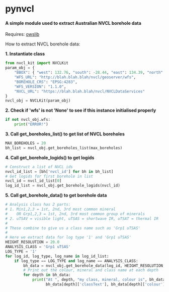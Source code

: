# pynvcl

#### A simple module used to extract Australian NVCL borehole data

Requires:  [owslib](https://github.com/geopython/OWSLib)

How to extract NVCL borehole data:

**1. Instantiate class**

```python
from nvcl_kit import NVCLKit
param_obj = {
    "BBOX": { "west": 132.76, "south": -28.44, "east": 134.39, "north": -26.87 },
    "WFS_URL": "http://blah.blah.blah/nvcl/geoserver/wfs",
    "BOREHOLE_CRS": "EPSG:4283",
    "WFS_VERSION": "1.1.0",
    "NVCL_URL": "https://blah.blah.blah/nvcl/NVCLDataServices"
}
nvcl_obj = NVCLKit(param_obj)
```

**2. Check if 'wfs' is not 'None' to see if this instance initialised properly**

```python
if not nvcl_obj.wfs:
    print("ERROR!")
```

**3. Call get_boreholes_list() to get list of NVCL boreholes**

```python
MAX_BOREHOLES = 20
bh_list = nvcl_obj.get_boreholes_list(max_boreholes)
```

**4. Call get_borehole_logids() to get logids**

```python
# Construct a list of NVCL ids
nvcl_id_list = [bh['nvcl_id'] for bh in bh_list]
# Get logids for first borehole in list
nvcl_id = nvcl_id_list[0]
log_id_list = nvcl_obj.get_borehole_logids(nvcl_id)
```

**5. Call get_borehole_data() to get borehole data**

```python
# Analysis class has 2 parts:
# 1. Min1,2,3 = 1st, 2nd, 3rd most common mineral
#    OR Grp1,2,3 = 1st, 2nd, 3rd most common group of minerals
# 2. uTSAV = visible light, uTSAS = shortwave IR, uTSAT = thermal IR
#
# These combine to give us a class name such as 'Grp1 uTSAS'
#
# Here we extract data for log type '1' and 'Grp1 uTSAS'
HEIGHT_RESOLUTION = 20.0
ANALYSIS_CLASS = 'Grp1 uTSAS'
LOG_TYPE = '1'
for log_id, log_type, log_name in log_id_list:
    if log_type == LOG_TYPE and log_name == ANALYSIS_CLASS:
        bh_data = nvcl_obj.get_borehole_data(log_id, HEIGHT_RESOLUTION, ANALYSIS_CLASS)_
        # Print out the colour, mineral and class name at each depth
        for depth in bh_data:
            print("At ", depth, "my class, mineral, colour is", bh_data[depth]['className'],
                  bh_data[depth]['classText'], bh_data[depth]['colour'])
```

